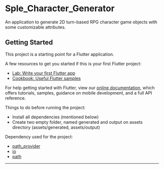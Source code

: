 # Sple_Character_Generator

An application to generate 2D turn-based RPG character game objects with some customizable attributes.

## Getting Started
This project is a starting point for a Flutter application.

A few resources to get you started if this is your first Flutter project:

- [Lab: Write your first Flutter app](https://flutter.dev/docs/get-started/codelab)
- [Cookbook: Useful Flutter samples](https://flutter.dev/docs/cookbook)

For help getting started with Flutter, view our
[online documentation](https://flutter.dev/docs), which offers tutorials,
samples, guidance on mobile development, and a full API reference.

Things to do before running the project:
- Install all dependencies (mentioned below)
- Create two empty folder, named generated and output on assets directory (assets/generated, assets/output)

Dependency used for the project:
- [path_provider](https://pub.dev/packages/path_provider)
- [io](https://pub.dev/packages/io)
- [path](https://pub.dev/packages/path)

------
